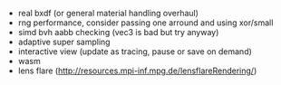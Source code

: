 - real bxdf (or general material handling overhaul)
- rng performance, consider passing one arround and using xor/small
- simd bvh aabb checking (vec3 is bad but try anyway)
- adaptive super sampling
- interactive view (update as tracing, pause or save on demand)
- wasm
- lens flare (http://resources.mpi-inf.mpg.de/lensflareRendering/)

